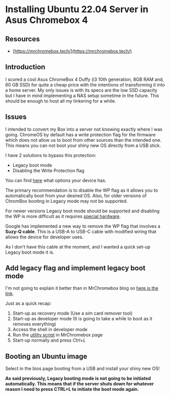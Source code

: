 # Installing Ubuntu 22.04 Server in Asus Chromebox 4

## Resources

- [https://mrchromebox.tech/](https://mrchromebox.tech/)

## Introduction

I scored a cool Asus ChromeBox 4 Duffy (i3 10th generation, 8GB RAM and, 60 GB SSD) for quite a cheap price with the 
intentions of transforming it into a home server. My only issues is with its specs are the low SSD capacity but I have
in mind implementing a NAS setup sometime in the future. This should be enough to host all my tinkering for a while.

## Issues

I intended to convert my Box into a server not knowing exactly where I was going. ChromeOS by default has a 
write protection flag for the firmware which does not allow us to boot from other sources than the intended one. 
This means you can not boot your shiny new OS directly from a USB stick.

I have 2 solutions to bypass this protection:
- Legacy boot mode
- Disabling the Write Protection flag

You can find [here](https://mrchromebox.tech/#devices) what options your device has. 

The primary recommendation is to disable the WP flag as it allows you to automatically boot 
from your desired OS. Also, for older versions of ChromBox booting in Legacy mode may not be supported.

For newer versions Legacy boot mode should be supported and disabling the WP is more difficult as it requires 
[special hardware](https://chromium.googlesource.com/chromiumos/third_party/hdctools/+/HEAD/docs/ccd.md#SuzyQ-SuzyQable).

Google has implemented a new way to remove the WP flag that involves a **Suzy-Q cable**. This is a USB-A to USB-C 
cable with modified wiring that allows the device for developer uses. 

As I don't have this cable at the moment, and I wanted a quick set-up Legacy boot mode it is.

## Add legacy flag and implement legacy boot mode

I'm  not going to explain it better than in MrChromebox blog so [here is the link](https://mrchromebox.tech/#bootmodes). 

Just as a quick recap:

1. Start-up as recovery mode (Use a sim card remover tool)
2. Start-up as developer mode (It is going to take a while to boot as it removes everything)
3. Access the shell in developer mode 
4. Run the [utility script](https://mrchromebox.tech/#fwscript) in MrChromebox page
5. Start-up normally and press *Ctrl+L*

## Booting an Ubuntu image

Select in the bios page booting from a USB and install your shiny new OS!

**As said previously, Legacy booting mode is not going to be initiated automatically. This means that if the server 
shuts down for whatever reason I need to press CTRL+L to initiate the boot mode again.**